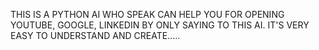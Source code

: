 THIS IS A PYTHON AI WHO SPEAK CAN HELP YOU FOR OPENING YOUTUBE, GOOGLE, LINKEDIN BY ONLY SAYING TO THIS AI. IT'S VERY EASY TO UNDERSTAND AND CREATE.....
